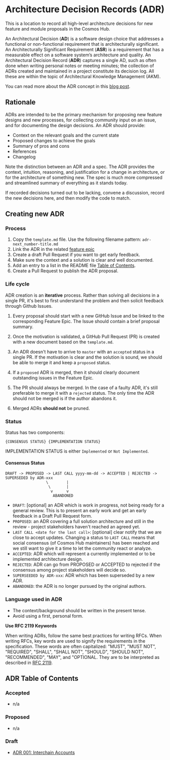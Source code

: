 <!--
order: 1
parent:
  title: Architecture Decision Records (ADR)
  order: 10
-->

# Architecture Decision Records (ADR)

This is a location to record all high-level architecture decisions for new
feature and module proposals in the Cosmos Hub.

An Architectural Decision (**AD**) is a software design choice that addresses a
functional or non-functional requirement that is architecturally significant. An
Architecturally Significant Requirement (**ASR**) is a requirement that has a
measurable effect on a software system’s architecture and quality. An
Architectural Decision Record (**ADR**) captures a single AD, such as often done
when writing personal notes or meeting minutes; the collection of ADRs created
and maintained in a project constitute its decision log. All these are within
the topic of Architectural Knowledge Management (AKM).

You can read more about the ADR concept in this
[blog post](https://product.reverb.com/documenting-architecture-decisions-the-reverb-way-a3563bb24bd0#.78xhdix6t).

## Rationale

ADRs are intended to be the primary mechanism for proposing new feature designs
and new processes, for collecting community input on an issue, and for
documenting the design decisions. An ADR should provide:

*   Context on the relevant goals and the current state
*   Proposed changes to achieve the goals
*   Summary of pros and cons
*   References
*   Changelog

Note the distinction between an ADR and a spec. The ADR provides the context,
intuition, reasoning, and justification for a change in architecture, or for the
architecture of something new. The spec is much more compressed and streamlined
summary of everything as it stands today.

If recorded decisions turned out to be lacking, convene a discussion, record the
new decisions here, and then modify the code to match.

## Creating new ADR

### Process

1.  Copy the `template.md` file. Use the following filename pattern:
    `adr-next_number-title.md`
2.  Link the ADR in the related
    [feature epic](../../.github/ISSUE_TEMPLATE/feature-readiness.md)
3.  Create a draft Pull Request if you want to get early feedback.
4.  Make sure the context and a solution is clear and well documented.
5.  Add an entry to a list in the README file
    [Table of Contents](#ADR-Table-of-Contents).
6.  Create a Pull Request to publish the ADR proposal.

### Life cycle

ADR creation is an **iterative** process. Rather than solving all decisions in a
single PR, it's best to first understand the problem and then solicit feedback
through Github Issues.

1.  Every proposal should start with a new GitHub Issue and be linked to the
    corresponding Feature Epic. The Issue should contain a brief proposal
    summary.

2.  Once the motivation is validated, a GitHub Pull Request (PR) is created with
    a new document based on the `template.md`.

3.  An ADR doesn't have to arrive to `master` with an `accepted` status in a
    single PR. If the motivation is clear and the solution is sound, we should be
    able to merge it and keep a `proposed` status.

4.  If a `proposed` ADR is merged, then it should clearly document outstanding
    issues in the Feature Epic.

5.  The PR should always be merged. In the case of a faulty ADR, it's still
    preferable to merge it with a `rejected` status. The only time the ADR should
    not be merged is if the author abandons it.

6.  Merged ADRs **should not** be pruned.

### Status

Status has two components:

    {CONSENSUS STATUS} {IMPLEMENTATION STATUS}

IMPLEMENTATION STATUS is either `Implemented` or `Not Implemented`.

#### Consensus Status

    DRAFT -> PROPOSED -> LAST CALL yyyy-mm-dd -> ACCEPTED | REJECTED -> SUPERSEDED by ADR-xxx
                      \        |
                       \       |
                        v      v
                         ABANDONED

*   `DRAFT`: \[optional] an ADR which is work in progress, not being ready for a
    general review. This is to present an early work and get an early feedback in
    a Draft Pull Request form.
*   `PROPOSED`: an ADR covering a full solution architecture and still in the
    review - project stakeholders haven't reached an agreed yet.
*   `LAST CALL <date for the last call>`: \[optional] clear notify that we are
    close to accept updates. Changing a status to `LAST CALL` means that social
    consensus (of Cosmos Hub maintainers) has been reached and we still want to
    give it a time to let the community react or analyze.
*   `ACCEPTED`: ADR which will represent a currently implemented or to be
    implemented architecture design.
*   `REJECTED`: ADR can go from PROPOSED or ACCEPTED to rejected if the consensus
    among project stakeholders will decide so.
*   `SUPERSEEDED by ADR-xxx`: ADR which has been superseded by a new ADR.
*   `ABANDONED`: the ADR is no longer pursued by the original authors.

### Language used in ADR

*   The context/background should be written in the present tense.
*   Avoid using a first, personal form.

**Use RFC 2119 Keywords**

When writing ADRs, follow the same best practices for writing RFCs. When writing
RFCs, key words are used to signify the requirements in the specification. These
words are often capitalized: "MUST", "MUST NOT", "REQUIRED", "SHALL", "SHALL
NOT", "SHOULD", "SHOULD NOT", "RECOMMENDED", "MAY", and "OPTIONAL. They are to
be interpreted as described in
[RFC 2119](https://datatracker.ietf.org/doc/html/rfc2119).

## ADR Table of Contents

### Accepted

*   n/a

### Proposed

*   n/a

### Draft

*   [ADR 001: Interchain Accounts](./adr-001-interchain-accounts.md)
